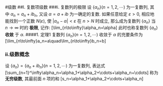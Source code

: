 #级数
##I. 复数项级数
###i. 复数列的极限
设 $\{\alpha_n\}(n=1,2,\cdots)$ 为一复数列, 其中 $\alpha_n=a_n+ib_n$, 又设 $\alpha=a+ib$ 为一确定的复数. 如果任意给定 $\varepsilon>0$, 相应地能找到一个正数 $N(\varepsilon)$, 使 $|\alpha_n-\alpha|<\varepsilon$ 在 $n>N$ 时成立, 那么成为复数列 $\{\alpha_n\}$ 当 $n\to\infty$ 时的 **极限**, 记作:
\[\lim_{n\to\infty}\alpha_n=\alpha\]
此时也称复数列 $\{a_n\}$ **收敛** 于 $\alpha$.
####1. 定理1
复数列 $\{a_n\}(n=1,2,\cdots)$ 收敛于 $\alpha$ 的充要条件为
\[\lim_{n\to\infty}a_n=a\quad\lim_{n\to\infty}b_n=b\]
### ii.级数概念
设 $\{a_n\}=\{a_n+ib_n\}(n=1,2,\cdots)$ 为一复数列, 表达式
\[\sum_{n=1}^\infty\alpha_n=\alpha_1+\alpha_2+\cdots+\alpha_n+\cdots\]
称为 **无穷级数**, 其最前面 $n$ 项的和
\[s_n=\alpha_1+\alpha_2+\cdots+\alpha_n\]
